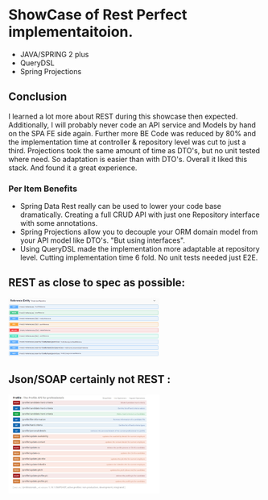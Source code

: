 # ShowCase of Rest Perfect implementaitoion.
* JAVA/SPRING 2 plus
* QueryDSL
* Spring Projections 

## Conclusion
I learned a lot more about REST during this showcase then expected. Additionally, I will probably never code an API service and Models by hand on the SPA FE side again.
Further more BE Code was reduced by 80% and the implementation time at controller & repository level was cut to just a third.
Projections took the same amount of time as DTO's, but no unit tested where need. So adaptation is easier than with DTO's. Overall it liked this stack. And found it a great experience.

### Per Item Benefits
* Spring Data Rest really can be used to lower your code base dramatically. Creating a full CRUD API with just one Repository interface with some annotations.
* Spring Projections allow you to decouple your ORM domain model from your API model like DTO's. "But using interfaces".
* Using QueryDSL made the implementation more adaptable at repository level. Cutting implementation time 6 fold. No unit tests needed just E2E.

## REST as close to spec as possible: 
<img
  src="./ReferenceInformationEndpoint.png"
  alt="Saved then Saved with Error"
  title="The right way to do rest"
  style="display: inline-block; margin: 0 auto; max-width: 300px">

## Json/SOAP certainly not REST :
<img
  src="./NotRest_ButJson_Soap.jpg"
  alt="Json/SOAP not Rest"
  title="The wrong way to do rest"
  style="display: inline-block; margin: 0 auto; max-width: 300px">